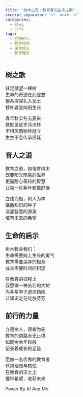 ```yaml
---
title: "树木之思：教育者的生命之歌"
excerpt_separator: "<!--more-->"
categories:
  - Blog
  - Life
tags:
  - 立德树人
  - 教育随想
  - 生命成长
  - 教育理念
---
```


## 树之歌

驻足凝望一棵树  
生命的奇迹在此绽放  
根系深深扎入泥土  
枝叶婆娑向阳生长  

春华秋实冬去夏来  
默默见证岁月流转  
不惧风雨始终挺立  
生生不息传承绵延  

<!--more-->

## 育人之道

教育之道，如培育树木  
既要阳光雨露的滋养  
更需耐心等待的智慧  
让每一片新叶都能舒展  

立德为根，树人为本  
播撒知识的种子  
浇灌智慧的源泉  
培育未来的希望  

## 生命的启示

树木教会我们：  
生命需要向上生长的勇气  
教育需要深厚的根基  
成长需要时间的积淀  

在教育的征程上  
我愿做一株茁壮的大树  
为莘莘学子遮风挡雨  
让知识之花绽放芬芳  

## 前行的力量

立德树人，德者为先  
教育的道路永无止境  
如同树木年轮般  
记录着成长的足迹  

愿做一名优秀的教育者  
怀抱理想与热忱  
在教育的沃土上  
播种希望，收获未来

Power By AI And Me.

